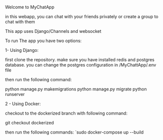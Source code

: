 

Welcome to MyChatApp

in this webapp, you can chat with your friends privately or create a group to chat with them

This app uses Django/Channels and websocket

To run The app you have two options:

1- Using Django:

first clone the repository. make sure you have installed redis and postgres database. you can change the postgres configuration in /MyChattApp/.env file

then run the following command:

  python manage.py makemigrations
  python manage.py migrate
  python runserver

2 - Using Docker:

checkout to the dockerized branch with following command:

git checkout dockerized

then run the following commands: `sudo docker-compose up --build
